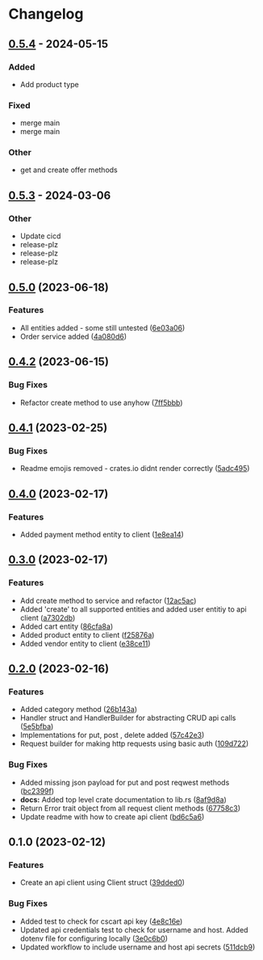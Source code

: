 # Changelog

## [0.5.4](https://github.com/jearle10/cscart-rs/compare/v0.5.3...v0.5.4) - 2024-05-15

### Added
- Add product type

### Fixed
- merge main
- merge main

### Other
- get and create offer methods

## [0.5.3](https://github.com/jearle10/cscart-rs/compare/v0.5.2...v0.5.3) - 2024-03-06

### Other
- Update cicd
- release-plz
- release-plz
- release-plz

## [0.5.0](https://github.com/jearle10/cscart-rs/compare/v0.4.2...v0.5.0) (2023-06-18)


### Features

* All entities added - some still untested ([6e03a06](https://github.com/jearle10/cscart-rs/commit/6e03a064e6547bce4c09288ecf1a415fe885ee67))
* Order service added ([4a080d6](https://github.com/jearle10/cscart-rs/commit/4a080d6c67f297fa76cf0cab19e5dcd21e8fae6c))

## [0.4.2](https://github.com/jearle10/cscart-rs/compare/v0.4.1...v0.4.2) (2023-06-15)


### Bug Fixes

* Refactor create method to use anyhow ([7ff5bbb](https://github.com/jearle10/cscart-rs/commit/7ff5bbbfce6eb3210d5791fe0a4dfa8cf1192dbf))

## [0.4.1](https://github.com/jearle10/cscart-rs/compare/v0.4.0...v0.4.1) (2023-02-25)


### Bug Fixes

* Readme emojis removed - crates.io didnt render correctly ([5adc495](https://github.com/jearle10/cscart-rs/commit/5adc4959b2030e36e889112a148b65434a2f84c3))

## [0.4.0](https://github.com/jearle10/cscart-rs/compare/v0.3.0...v0.4.0) (2023-02-17)


### Features

* Added payment method entity to client ([1e8ea14](https://github.com/jearle10/cscart-rs/commit/1e8ea14c0efa7439f83e453844733eddc2de544a))

## [0.3.0](https://github.com/jearle10/cscart-rs/compare/v0.2.0...v0.3.0) (2023-02-17)


### Features

* Add create method to service and refactor ([12ac5ac](https://github.com/jearle10/cscart-rs/commit/12ac5ac4bac324d1f9a5ae0d9e1caf3ae8551133))
* Added 'create' to all supported entities and added user entitiy to api client ([a7302db](https://github.com/jearle10/cscart-rs/commit/a7302db52fbb340f62cc49a0db5fa4eb6ced1d69))
* Added cart entity ([86cfa8a](https://github.com/jearle10/cscart-rs/commit/86cfa8a28b965a4c1aeb4fa8c2f5a61b08fc8087))
* Added product entity to client ([f25876a](https://github.com/jearle10/cscart-rs/commit/f25876a9e4712312f0f84ce7c269aca679e893a6))
* Added vendor entity to client ([e38ce11](https://github.com/jearle10/cscart-rs/commit/e38ce1192a17df45059939e1f00bede8169817c8))

## [0.2.0](https://github.com/jearle10/cscart-rs/compare/v0.1.0...v0.2.0) (2023-02-16)


### Features

* Added category method ([26b143a](https://github.com/jearle10/cscart-rs/commit/26b143ac28bea96d4aecb7d7ca235db34e471264))
* Handler struct and HandlerBuilder for abstracting CRUD api calls ([5e5bfba](https://github.com/jearle10/cscart-rs/commit/5e5bfba5c8e9c159c1ea50a50823bafedfb4ac01))
* Implementations for put, post , delete added ([57c42e3](https://github.com/jearle10/cscart-rs/commit/57c42e370f799bb0ac375d4c5100a4210d558fc3))
* Request builder for making http requests using basic auth ([109d722](https://github.com/jearle10/cscart-rs/commit/109d722a0c45e87e5d43470c7b6070802535013f))


### Bug Fixes

* Added missing json payload for put and post reqwest methods ([bc2399f](https://github.com/jearle10/cscart-rs/commit/bc2399f25590b7e42840917a0539f0cc70c9945b))
* **docs:** Added top level crate documentation to lib.rs ([8af9d8a](https://github.com/jearle10/cscart-rs/commit/8af9d8a4512c752a323d59159de13a4ba9a21634))
* Return Error trait object from all request client methods ([67758c3](https://github.com/jearle10/cscart-rs/commit/67758c38ec9351e42dce34dc32aeebb2cdfe2275))
* Update readme with how to create api client ([bd6c5a6](https://github.com/jearle10/cscart-rs/commit/bd6c5a630d0fe53012c9832a7856802c867221d2))

## 0.1.0 (2023-02-12)


### Features

* Create an api client using Client struct ([39dded0](https://github.com/jearle10/cscart-rs/commit/39dded0db2c017357b64978da4fc074ebb3e4465))


### Bug Fixes

* Added test to check for cscart api key ([4e8c16e](https://github.com/jearle10/cscart-rs/commit/4e8c16e8e730275964e02a54984ba96b1ca1a061))
* Updated api credentials test to check for username and host. Added dotenv file for configuring locally ([3e0c6b0](https://github.com/jearle10/cscart-rs/commit/3e0c6b064e8040936b8e5c7fa56d4cba49cb2918))
* Updated workflow to include username and host api secrets ([511dcb9](https://github.com/jearle10/cscart-rs/commit/511dcb9e59e9bf5778539649ece90f73f0fe4dc4))
